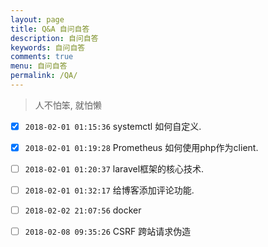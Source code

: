 ```yaml
---
layout: page
title: Q&A 自问自答
description: 自问自答
keywords: 自问自答
comments: true
menu: 自问自答
permalink: /QA/
---
```


> 人不怕笨, 就怕懒

- [x] `2018-02-01 01:15:36` systemctl 如何自定义.
- [x] `2018-02-01 01:19:28` Prometheus 如何使用php作为client.
- [ ] `2018-02-01 01:20:37` laravel框架的核心技术.
- [ ] `2018-02-01 01:32:17` 给博客添加评论功能.
- [ ] `2018-02-02 21:07:56` docker
- [ ] `2018-02-08 09:35:26` CSRF 跨站请求伪造







